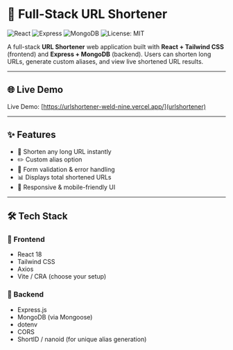 # 🔗 Full-Stack URL Shortener

![React](https://img.shields.io/badge/React-Frontend-blue?logo=react)
![Express](https://img.shields.io/badge/Express-Backend-black?logo=express)
![MongoDB](https://img.shields.io/badge/MongoDB-Database-green?logo=mongodb)
![License: MIT](https://img.shields.io/badge/License-MIT-green.svg)

A full-stack **URL Shortener** web application built with **React + Tailwind CSS** (frontend) and **Express + MongoDB** (backend). Users can shorten long URLs, generate custom aliases, and view live shortened URL results.

---

## 🌐 Live Demo

Live Demo: [https://urlshortener-weld-nine.vercel.app/](urlshortener)  


---

## ✨ Features

- 🔗 Shorten any long URL instantly
- ✏️ Custom alias option
- 💬 Form validation & error handling
- 📊 Displays total shortened URLs
- 📱 Responsive & mobile-friendly UI

---

## 🛠 Tech Stack

### 🔹 Frontend

- React 18
- Tailwind CSS
- Axios
- Vite / CRA (choose your setup)

### 🔸 Backend

- Express.js
- MongoDB (via Mongoose)
- dotenv
- CORS
- ShortID / nanoid (for unique alias generation)